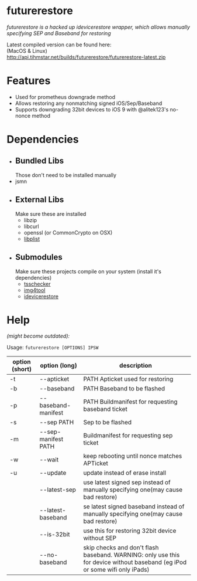 # futurerestore  
_futurerestore is a hacked up idevicerestore wrapper, which allows manually specifying SEP and Baseband for restoring_

Latest compiled version can be found here:  
(MacOS & Linux)  
http://api.tihmstar.net/builds/futurerestore/futurerestore-latest.zip

# Features  
* Used for prometheus downgrade method
* Allows restoring any nonmatching signed iOS/Sep/Baseband
* Supports downgrading 32bit devices to iOS 9 with @alitek123's no-nonce method

# Dependencies
*  ## Bundled Libs
    Those don't need to be installed manually
  * jsmn
* ## External Libs
  Make sure these are installed
  * libzip
  * libcurl
  * openssl (or CommonCrypto on OSX)
  * [libplist](https://github.com/libimobiledevice/libplist)
* ## Submodules
  Make sure these projects compile on your system (install it's dependencies)
  * [tsschecker](https://github.com/tihmstar/tsschecker)
  * [img4tool](https://github.com/tihmstar/img4tool)
  * [idevicerestore](https://github.com/tihmstar/idevicerestore)

# Help  
_(might become outdated):_

Usage: `futurerestore [OPTIONS] IPSW`


| option (short) | option (long)             | description                                                                       |
|----------------|---------------------------|-----------------------------------------------------------------------------------|
|  -t | --apticket | PATH		Apticket used for restoring |
|  -b | --baseband | PATH		Baseband to be flashed |
|  -p | --baseband-manifest | PATH	Buildmanifest for requesting baseband ticket |
|  -s | --sep PATH |		Sep to be flashed |
|  -m | --sep-manifest PATH |	Buildmanifest for requesting sep ticket |
|  -w | --wait		 |	keep rebooting until nonce matches APTicket |
|  -u | --update		 |	update instead of erase install |
|     |--latest-sep	 |	use latest signed sep instead of manually specifying  one(may cause bad restore) |
|     | --latest-baseband |		se latest signed baseband instead of manually  specifying one(may cause bad restore) |
|     | --is-32bit	 |	use this for restoring 32bit device without SEP |
|     | --no-baseband	 |	skip checks and don't flash baseband. WARNING: only use this for device without baseband (eg iPod or some wifi only iPads) |

